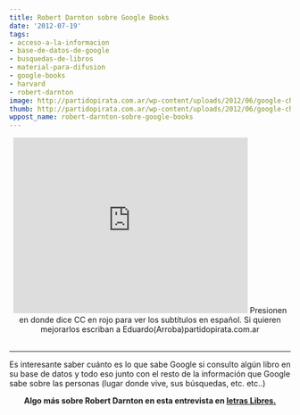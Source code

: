 ```yaml
---
title: Robert Darnton sobre Google Books
date: '2012-07-19'
tags:
- acceso-a-la-informacion
- base-de-datos-de-google
- busquedas-de-libros
- material-para-difusion
- google-books
- harvard
- robert-darnton
image: http://partidopirata.com.ar/wp-content/uploads/2012/06/google-china2.png
thumb: http://partidopirata.com.ar/wp-content/uploads/2012/06/google-china2-150x150.png
wppost_name: robert-darnton-sobre-google-books
---
```


<center>
<iframe src="http://www.youtube.com/embed/BXgsb6qTI-s" frameborder="0" width="420" height="315"></iframe>
Presionen en donde dice CC en rojo para ver los subtítulos en español.
Si quieren mejorarlos escriban a
Eduardo(Arroba)partidopirata.com.ar</center>&nbsp;

<hr />

Es interesante saber cuánto es lo que sabe Google si consulto algún libro en su base de datos y todo eso junto con el resto de la información que Google sabe sobre las personas (lugar donde vive, sus búsquedas, etc. etc..)
<p style="text-align: center;"><strong>Algo más sobre Robert Darnton en esta entrevista en <a href="http://www.revistasculturales.com/articulos/91/letras-libres/1056/1/la-biblioteca-google-entrevista-con-robert-darnton.html" target="_blank">letras Libres.</a></strong></p>
